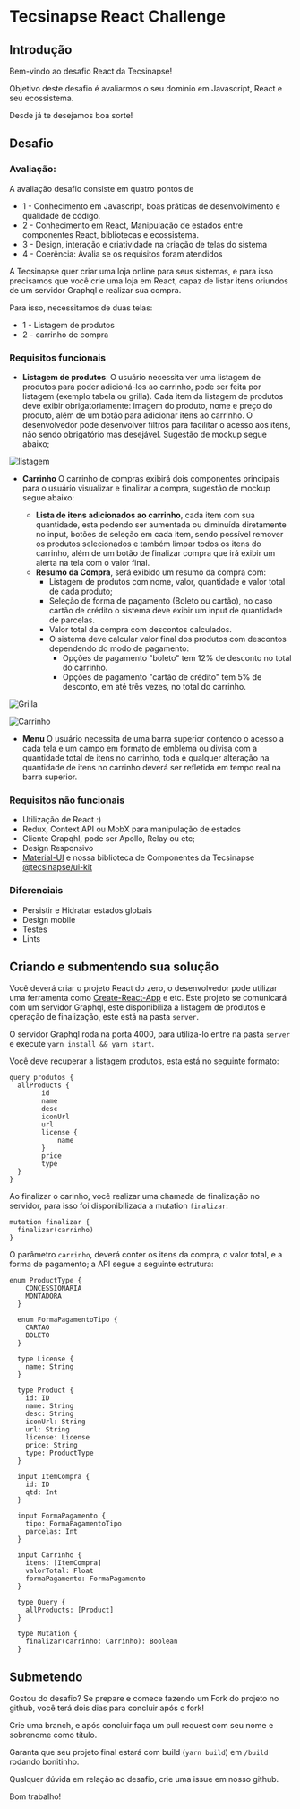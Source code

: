 # Tecsinapse React Challenge

## Introdução

Bem-vindo ao desafio React da Tecsinapse!

Objetivo deste desafio é avaliarmos o seu domínio em Javascript, React e seu ecossistema.

Desde já te desejamos boa sorte!

## Desafio

### Avaliação:

A avaliação desafio consiste em quatro pontos de

- 1 - Conhecimento em Javascript, boas práticas de desenvolvimento e qualidade de código.
- 2 - Conhecimento em React, Manipulação de estados entre componentes React, bibliotecas e ecossistema.
- 3 - Design, interação e criatividade na criação de telas do sistema
- 4 - Coerência: Avalia se os requisitos foram atendidos

A Tecsinapse quer criar uma loja online para seus sistemas, e para isso precisamos que você crie uma loja em React, capaz de listar itens oriundos de um servidor Graphql e realizar sua compra.

Para isso, necessitamos de duas telas:

- 1 - Listagem de produtos
- 2 - carrinho de compra

### Requisitos funcionais

- **Listagem de produtos**: O usuário necessita ver uma listagem de produtos para poder adicioná-los ao carrinho, pode ser feita por listagem (exemplo tabela ou grilla). Cada item da listagem de produtos deve exibir obrigatoriamente: imagem do produto, nome e preço do produto, além de um botão para adicionar itens ao carrinho. O desenvolvedor pode desenvolver filtros para facilitar o acesso aos itens, não sendo obrigatório mas desejável. Sugestão de mockup segue abaixo;

![listagem](layout/listagem.png)

- **Carrinho** O carrinho de compras exibirá dois componentes principais para o usuário visualizar e finalizar a compra, sugestão de mockup segue abaixo:

  - **Lista de itens adicionados ao carrinho**, cada item com sua quantidade, esta podendo ser aumentada ou diminuída diretamente no input, botões de seleção em cada item, sendo possível remover os produtos selecionados e também limpar todos os itens do carrinho, além de um botão de finalizar compra que irá exibir um alerta na tela com o valor final.
  - **Resumo da Compra**, será exibido um resumo da compra com:
    - Listagem de produtos com nome, valor, quantidade e valor total de cada produto;
    - Seleção de forma de pagamento (Boleto ou cartão), no caso cartão de crédito o sistema deve exibir um input de quantidade de parcelas.
    - Valor total da compra com descontos calculados.
    - O sistema deve calcular valor final dos produtos com descontos dependendo do modo de pagamento:
      - Opções de pagamento "boleto" tem 12% de desconto no total do carrinho.
      - Opções de pagamento "cartão de crédito" tem 5% de desconto, em até três vezes, no total do carrinho.

![Grilla](layout/item.png)

![Carrinho](layout/carrinho.png)

 - **Menu** O usuário necessita de uma barra superior contendo o acesso a cada tela e um campo em formato de emblema ou divisa com a quantidade total de itens no carrinho, toda e qualquer alteração na quantidade de itens no carrinho deverá ser refletida em tempo real na barra superior.

### Requisitos não funcionais

- Utilização de React :)
- Redux, Context API ou MobX para manipulação de estados
- Cliente Grapqhl, pode ser Apollo, Relay ou etc;
- Design Responsivo
- [Material-UI](https://github.com/mui-org/material-ui) e nossa biblioteca de Componentes da Tecsinapse [@tecsinapse/ui-kit](https://tecsinapse.github.io/ui-kit/)

### Diferenciais

- Persistir e Hidratar estados globais
- Design mobile
- Testes
- Lints

## Criando e submentendo sua solução 

Você deverá criar o projeto React do zero, o desenvolvedor pode utilizar uma ferramenta como [Create-React-App](https://create-react-app.dev/) e etc. Este projeto se comunicará com um servidor Graphql, este disponibiliza a listagem de produtos e operação de finalização, este está na pasta `server`.

O servidor Graphql roda na porta 4000, para utiliza-lo entre na pasta `server` e execute `yarn install && yarn start`.

Você deve recuperar a listagem produtos, esta está no seguinte formato:

```
query produtos {
  allProducts {
		id
        name
        desc
        iconUrl
        url
        license {
            name
        }
        price
        type
  }
}
```

Ao finalizar o carinho, você realizar uma chamada de finalização no servidor, para isso foi disponibilizada a mutation `finalizar`.


```
mutation finalizar {
  finalizar(carrinho)
}
```

O parâmetro `carrinho`, deverá conter os itens da compra, o valor total, e a forma de pagamento; a API segue a seguinte estrutura:

```
enum ProductType {
    CONCESSIONARIA
    MONTADORA
  }

  enum FormaPagamentoTipo {
    CARTAO
    BOLETO
  }

  type License {
    name: String
  }

  type Product {
    id: ID
    name: String
    desc: String
    iconUrl: String
    url: String
    license: License
    price: String
    type: ProductType
  }

  input ItemCompra {
    id: ID
    qtd: Int
  }

  input FormaPagamento {
    tipo: FormaPagamentoTipo
    parcelas: Int
  }

  input Carrinho {
    itens: [ItemCompra]
    valorTotal: Float
    formaPagamento: FormaPagamento
  }

  type Query {
    allProducts: [Product]
  }

  type Mutation {
    finalizar(carrinho: Carrinho): Boolean
  }
```

## Submetendo

Gostou do desafio? Se prepare e comece fazendo um Fork do projeto no github, você terá dois dias para concluir após o fork!

Crie uma branch, e após concluir faça um pull request com seu nome e sobrenome como título.

Garanta que seu projeto final estará com build (`yarn build`) em `/build` rodando bonitinho.

Qualquer dúvida em relação ao desafio, crie uma issue em nosso github.

Bom trabalho!
